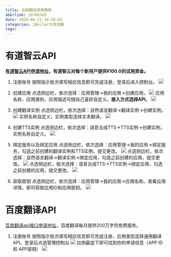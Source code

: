 ```yaml
---
title: 谷鸽翻译使用教程
abbrlink: 1878bfe5
date: 2019-06-21 16:56:02
categories: 🍬Akilarの泡泡糖
tags:
---
```


# 有道智云API

**[有道智云API申请地址](http://ai.youdao.com/)，有道智云对每个新用户提供¥100.0的试用资金。**

 1. 注册账号
按照指示依次填写相应信息即可完成注册，登录后进入控制台。
 ![](http://akilar-1259097125.cos.ap-shanghai.myqcloud.com/%E8%B0%B7%E9%B8%BD%E7%BF%BB%E8%AF%91%E4%BD%BF%E7%94%A8%E6%95%99%E7%A8%8B/20190621045905487.png)

 2. 创建应用
点选侧边栏，依次选择：应用管理->我的应用->创建应用。
![](http://akilar-1259097125.cos.ap-shanghai.myqcloud.com/%E8%B0%B7%E9%B8%BD%E7%BF%BB%E8%AF%91%E4%BD%BF%E7%94%A8%E6%95%99%E7%A8%8B/20190621050755014.png)
应用名称、应用类别、应用描述可随自己喜好自定义。**接入方式选择API**。
![](http://akilar-1259097125.cos.ap-shanghai.myqcloud.com/%E8%B0%B7%E9%B8%BD%E7%BF%BB%E8%AF%91%E4%BD%BF%E7%94%A8%E6%95%99%E7%A8%8B/20190621051101023.png)

 3. 创建翻译实例
点选侧边栏，依次选择：自然语言翻译->翻译实例->创建实例。
![](http://akilar-1259097125.cos.ap-shanghai.myqcloud.com/%E8%B0%B7%E9%B8%BD%E7%BF%BB%E8%AF%91%E4%BD%BF%E7%94%A8%E6%95%99%E7%A8%8B/20190621051248624.png)
实例名称自定义，实例类型选择文本翻译。
![](http://akilar-1259097125.cos.ap-shanghai.myqcloud.com/%E8%B0%B7%E9%B8%BD%E7%BF%BB%E8%AF%91%E4%BD%BF%E7%94%A8%E6%95%99%E7%A8%8B/20190621051427874.png)

 4. 创建TTS实例
 点选侧边栏，依次选择：语音合成TTS->TTS实例->创建实例，实例名称自定义。
![](http://akilar-1259097125.cos.ap-shanghai.myqcloud.com/%E8%B0%B7%E9%B8%BD%E7%BF%BB%E8%AF%91%E4%BD%BF%E7%94%A8%E6%95%99%E7%A8%8B/20190621051619487.png)

 5. 绑定服务以及绑定应用
 点选侧边栏，依次选择：应用管理->我的应用->绑定服务，勾选之前创建的翻译实例和TTS实例，提交更改。
 ![](http://akilar-1259097125.cos.ap-shanghai.myqcloud.com/%E8%B0%B7%E9%B8%BD%E7%BF%BB%E8%AF%91%E4%BD%BF%E7%94%A8%E6%95%99%E7%A8%8B/20190621051911987.png)
 点选侧边栏，依次选择：自然语言翻译->翻译实例->绑定应用，勾选之前创建的应用，提交更改。
 ![](http://akilar-1259097125.cos.ap-shanghai.myqcloud.com/%E8%B0%B7%E9%B8%BD%E7%BF%BB%E8%AF%91%E4%BD%BF%E7%94%A8%E6%95%99%E7%A8%8B/20190621052012202.png)
 点选侧边栏，依次选择：语音合成TTS->TTS实例->绑定应用，勾选之前创建的应用，提交更改。
 ![](http://akilar-1259097125.cos.ap-shanghai.myqcloud.com/%E8%B0%B7%E9%B8%BD%E7%BF%BB%E8%AF%91%E4%BD%BF%E7%94%A8%E6%95%99%E7%A8%8B/20190621052157635.png)

  6. 获取密钥
点选侧边栏，依次选择：应用管理->我的应用->应用名称。查看应用详情，即可获取应用ID和应用密钥。
![](http://akilar-1259097125.cos.ap-shanghai.myqcloud.com/%E8%B0%B7%E9%B8%BD%E7%BF%BB%E8%AF%91%E4%BD%BF%E7%94%A8%E6%95%99%E7%A8%8B/20190621052356194.png)

# 百度翻译API
[百度翻译api接口申请地址](http://api.fanyi.baidu.com/api/trans/product/index)，百度翻译每月提供200万字符免费服务。

1. 注册账号
按照指示依次填写相应信息即可完成注册，应用类型选择通用翻译API。登录后点选管理控制台
![](http://akilar-1259097125.cos.ap-shanghai.myqcloud.com/%E8%B0%B7%E9%B8%BD%E7%BF%BB%E8%AF%91%E4%BD%BF%E7%94%A8%E6%95%99%E7%A8%8B/20190621053311534.png)
拉倒最底下即可找到你的申请信息（APP ID 和 APP密钥）
![](http://akilar-1259097125.cos.ap-shanghai.myqcloud.com/%E8%B0%B7%E9%B8%BD%E7%BF%BB%E8%AF%91%E4%BD%BF%E7%94%A8%E6%95%99%E7%A8%8B/20190621053618002.png)
